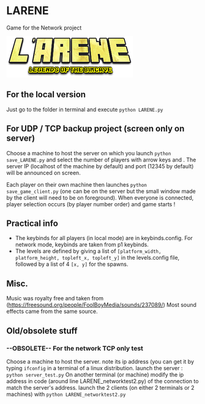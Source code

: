 # LARENE
Game for the Network project

![LARENE](https://raw.githubusercontent.com/Romain-B/LARENE/master/img/Larene.png)

## For the local version
Just go to the folder in terminal and execute `python LARENE.py`

## For UDP / TCP backup project (screen only on server)
Choose a machine to host the server on which you launch `python save_LARENE.py` and select the number of players with arrow keys and <ENTER>.
The server IP (localhost of the machine by default) and port (12345 by default) will be announced on screen.

Each player on their own machine then launches `python save_game_client.py` (one can be on the server but the small window made by the client will need to be on foreground).
When everyone is connected, player selection occurs (by player number order) and game starts !



## Practical info
* The keybinds for all players (in local mode) are in keybinds.config. For network mode, keybinds are taken from p1 keybinds.
* The levels are defined by giving a list of  `[platform_width, platform_height, topleft_x, topleft_y]` in the levels.config file, followed by a list of 4 `[x, y]` for the spawns.

## Misc.
Music was royalty free and taken from (https://freesound.org/people/FoolBoyMedia/sounds/237089/)
Most sound effects came from the same source.


## Old/obsolete stuff
### --OBSOLETE-- For the network TCP only test
Choose a machine to host the server.
note its ip address (you can get it by typing `ifconfig` in a terminal of a linux distribution.
launch the server : `python server_test.py`
On another terminal (or machine) modify the ip address in code (around line LARENE_networktest2.py) of the connection to match the server's address.
launch the 2 clients (on either 2 terminals or 2 machines) with `python LARENE_networktest2.py`
